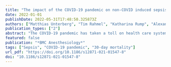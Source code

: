 ```yaml
---
title: "The impact of the COVID-19 pandemic on non-COVID induced sepsis survival"
date: 2022-01-01
publishDate: 2022-05-31T17:48:50.325873Z
authors: ["Matthias Unterberg", "Tim Rahmel", "Katharina Rump", "Alexander Wolf", "Helge Haberl", "Alexander von Busch", "Lars Bergmann", "Thilo Bracht", "Alexander Zarbock", "Stefan Felix Ehrentraut", "Christian Putensen", "Frank Wappler", "Thomas Köhler", "Björn Ellger", "Nina Babel", "Ulrich Frey", "Martin Eisenacher", "Daniel Kleefisch", "Katrin Marcus", "Barbara Sitek", "Michael Adamzik", "Björn Koos", "Hartmuth Nowak", "Michael Adamzik", "Moritz Anft", "Thorsten Annecke", "Nina Babel", "Maha Bazzi", "Lars Bergmann", "Christian Bode", "Thilo Bracht", "Alexander von Busch", "Jerome M. Defosse", "Stefan F. Ehrentraut", "Martin Eisennacher", "Björn Ellger", "Christian Ertmer", "Ulrich H. Frey", "Katrin Fuchs", "Helge Haberl", "Dietrich Henzler", "Daniel Kleefisch", "Thomas Köhler", "Björn Koos", "Ulrich Limper", "Katrin Marcus", "Hartmuth Nowak", "Daniel Oswald", "Christian Putensen", "Tim Rahmel", "Katharina Rump", "Jens-Christian Schewe", "Elke Schwier", "Barbara Sitek", "Matthias Unterberg", "Frank Wappler", "Katrin Willemsen", "Alexander Wolf", "Alexander Zarbock", "Birgit Zuelch", "on behalf of the SepsisDataNet. NRW research group"]
publication_types: ["2"]
abstract: "The COVID-19 pandemic has taken a toll on health care systems worldwide, which has led to increased mortality of different diseases like myocardial infarction. This is most likely due to three factors. First, an increased workload per nurse ratio, a factor associated with mortality. Second, patients presenting with COVID-19-like symptoms are isolated, which also decreases survival in cases of emergency. And third, patients hesitate to see a doctor or present themselves at a hospital. To assess if this is also true for sepsis patients, we asked whether non-COVID-19 sepsis patients had an increased 30-day mortality during the COVID-19 pandemic."
featured: false
publication: "*BMC Anesthesiology*"
tags: ["Sepsis", "COVID-19 pandemic", "30-day mortality"]
url_pdf: "https://doi.org/10.1186/s12871-021-01547-8"
doi: "10.1186/s12871-021-01547-8"
---
```


